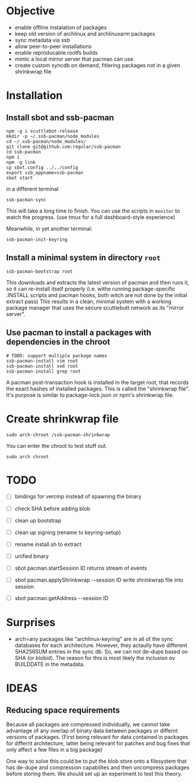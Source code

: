 # Objective

- enable offline instalation of packages
- keep old version of archlinux and archlinuxarm  packages
- sync metadata via ssb
- allow peer-to-peer installations
- enable reproducable rootfs builds
- mimic a local mirror server that pacman can use
- create custom syncdb on demand, fitlering packages not in a given shrinkwrap file

# Installation

## Install sbot and ssb-pacman

```
npm -g i scuttlebot-release
mkdir -p ~/.ssb-pacman/node_modules
cd ~/.ssb-pacman/node_modules/
git clone git@github.com:regular/ssb-pacman
cd ssb-pacman
npm i
npm -g link
cp sbot.config ../../config
export ssb_appname=ssb-pacman
sbot start
```

in a different terminal

```
ssb-pacman-sync
```

This will take a long time to finish. You can use the scripts in `monitor` to watch the progress. (use tmux for a full dashboard-style experience)

Meanwhile, in yet another terminal:

```
ssb-pacman-init-keyring
```

## Install a minimal system in directory `root`

```
ssb-pacman-bootstrap root
```

This downloads and extracts the latest version of pacman and then runs it, so it can re-install itself properly (i.e. withe running package-specific
.INSTALL scripts and pacman hooks, both witch are not done by the initial extract pass)
This results in a clean, minimal system with a working package manager that uses the secure scuttlebutt network as its "mirror server".

## Use pacman to install a packages with dependencies in the chroot

```
# TODO: support multiple package names
ssb-pacman-install vim root
ssb-pacman-install sed root
ssb-pacman-install grep root
```

A pacman post-transaction hook is installed in the target root, that records
the exact hashes of installed packages. This is called the "shrinkwrap file". It's purpose
is similar to package-lock.json or npm's shrinkwrap file.


# Create shrinkwrap file

```
sudo arch-chroot /ssb-pacman-shrinkwrap
```

You can enter the chroot to test stuff out.

```
sudo arch chroot
```

# TODO

- [ ] bindings for vercmp instead of spawning the binary

- [ ] check SHA before adding blob
- [ ] clean up bootstrap
- [ ] clean up signing (rename to keyring-setup)
- [ ] rename install.sh to extract
- [ ] unified binary
- [ ] sbot pacman.startSession ID
        returns stream of events
- [ ] sbot pacman.applyShrinkwrap --session ID
        write shrinkwrap file into session
- [ ] sbot pacman.getAddress --session ID

# Surprises

- arch=any packages like "archlinux-keyring" are in all of the sync databases for each architecture. However, they actaully have different SHA256SUM entries in the sync db. So, we can not de-dupe based on SHA (or blobid). The reason for this is most likely the inclusion ov BUILDDATE in the metadata.


# IDEAS

## Reducing space requirements

Because all packages are compressed individually, we cannot take advantage of any overlap of binaty data between packages or differnt versions of packages. (First being relevant for data contained in packages for differnt architecture, latter being relevant for patches and bug fixes that only affect a few files in a big package)

One way to solve this could be to put the blob store onto a filesystem that has de-dupe and compression capabilites and then uncompress packages before storing them. We should set up an experiment to test this theory.



